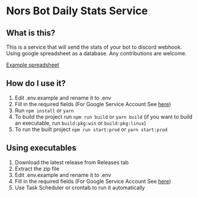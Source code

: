 # Nors Bot Daily Stats Service

## What is this?

This is a service that will send the stats of your bot to discord webhook. Using google spreadsheet as a database. Any contributions are welcome.

[Example spreadsheet](https://docs.google.com/spreadsheets/d/1mi2TmDPEH0Y-SLNLEk4gcLTTxK0u5fxLLGRVRm4puqE?usp=sharing)

## How do I use it?

1. Edit .env.example and rename it to .env
2. Fill in the required fields (For Google Service Account See [here](https://cloud.google.com/iam/docs/creating-managing-service-account-keys))
3. Run `npm install` or `yarn`
4. To build the project run `npm run build` or `yarn build` (if you want to build an executable, run `build:pkg:win` or `build:pkg:linux`)
5. To run the built project `npm run start:prod` or `yarn start:prod`

## Using executables 

1. Download the latest release from Releases tab
2. Extract the zip file
3. Edit .env.example and rename it to .env
4. Fill in the required fields (For Google Service Account See [here](https://cloud.google.com/iam/docs/creating-managing-service-account-keys))
5. Use Task Scheduler or crontab to run it automatically

